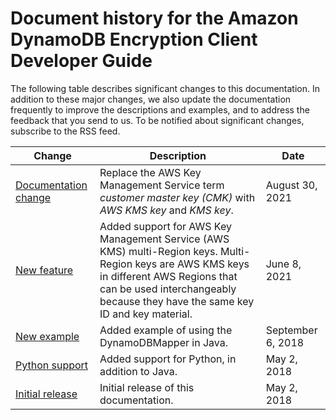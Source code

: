 # Document history for the Amazon DynamoDB Encryption Client Developer Guide<a name="document-history"></a>

The following table describes significant changes to this documentation\. In addition to these major changes, we also update the documentation frequently to improve the descriptions and examples, and to address the feedback that you send to us\. To be notified about significant changes, subscribe to the RSS feed\.

| Change | Description | Date | 
| --- |--- |--- |
| [Documentation change](https://docs.aws.amazon.com/dynamodb-encryption-client/latest/devguide/direct-kms-provider.html) | Replace the AWS Key Management Service term *customer master key \(CMK\)* with *AWS KMS key* and *KMS key*\. | August 30, 2021 | 
| [New feature](https://docs.aws.amazon.com/dynamodb-encryption-client/latest/devguide/;https://docs.aws.amazon.com/dynamodb-encryption-client/latest/devguide/direct-kms-provider.html#provider-kms-how-to-use) | Added support for AWS Key Management Service \(AWS KMS\) multi\-Region keys\. Multi\-Region keys are AWS KMS keys in different AWS Regions that can be used interchangeably because they have the same key ID and key material\. | June 8, 2021 | 
| [New example](https://docs.aws.amazon.com/dynamodb-encryption-client/latest/devguide/java-examples.html#java-example-dynamodb-mapper) | Added example of using the DynamoDBMapper in Java\. | September 6, 2018 | 
| [Python support](https://docs.aws.amazon.com/dynamodb-encryption-client/latest/devguide/python.html) | Added support for Python, in addition to Java\. | May 2, 2018 | 
| [Initial release](https://docs.aws.amazon.com/dynamodb-encryption-client/latest/devguide/) | Initial release of this documentation\. | May 2, 2018 | 